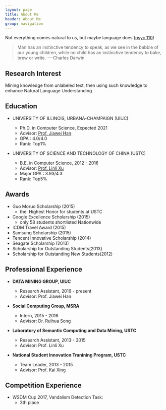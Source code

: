 ```yaml
---
layout: page
title: About Me
header: About Me
group: navigation
---
```


Not everything comes natural to us, but maybe language does ([psyc 110](http://oyc.yale.edu/psychology/psyc-110/lecture-6))
> Man has an instinctive tendency to speak, as we see in the babble of our young children, while no child has an instinctive tendency to bake, brew or write. ---Charles Darwin

## Research Interest
Mining knowledge from unlabeled text, then using such knowledge to enhance Natural Language Understanding

## Education

- UNIVERSITY OF ILLINOIS, URBANA-CHAMPAIGN (UIUC) 
	* Ph.D. in Computer Science, Expected 2021
	* Advisor: [Prof. Jiawei Han](http://web.engr.illinois.edu/~hanj/)
	* GPA : 4.0/4.0 
	* Rank: Top1%

- UNIVERSITY OF SCIENCE AND TECHNOLOGY OF CHINA (USTC)
	* B.E. in Computer Science, 2012 - 2016
	* Advisor: [Prof. Linli Xu](staff.ustc.edu.cn/~linlixu/)
	* Major GPA : 3.93/4.3 
	* Rank: Top5%

## Awards

- Guo Moruo Scholarship (2015)
	* the  Highest Honor for students at USTC
- Google Excellence Scholarship (2015)
	* only 58 students shortlisted Nationwide
- ICDM Travel Award (2015)
- Samsung Scholarship (2015)
- Tencent Innovative Scholarship (2014)
- Seagate Scholarship (2013)
- Scholarship for Outstanding Students(2013)
- Scholarship for Outstanding New Students(2012)

## Professional Experience

- **DATA MINING GROUP, UIUC**
  * Research Assistant, 2016 - present
  * Advisor: Prof. Jiawei Han

- **Social Computing Group, MSRA**
  * Intern, 2015 - 2016
  * Advisor: Dr. Ruihua Song

- **Laboratory of Semantic Computing and Data Mining, USTC**
  * Research Assistant, 2013 - 2015
  * Advisor: Prof. Linli Xu

- **National Student Innovation Tranining Program, USTC**
  * Team Leader, 2013 - 2015
  * Advisor: Prof. Kai Xing

## Competition Experience

- WSDM Cup 2017, Vandalism Detection Task:
	* 3th place